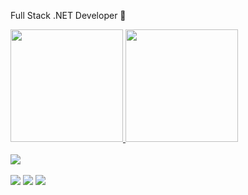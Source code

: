 Full Stack .NET Developer 🚀

<div>
  <a href="https://github.com/eduardoaalmeidaa">
  <img height="180em" src="https://github-readme-stats.vercel.app/api?username=eduardoaalmeidaa&show_icons=true&theme=dark&include_all_commits=true&count_private=true"/>
  <img height="180em" src="https://github-readme-stats.vercel.app/api/top-langs/?username=eduardoaalmeidaa&layout=compact&langs_count=7&theme=dark"/>
</div>
    
<div>
<br>
 <a href="https://skillicons.dev">
   <img src="https://skillicons.dev/icons?i=dotnet,angular,cs,js,ts,html,css,git,aws" />
 </a>
</div>
<br>

<div>
  <a href="https://www.linkedin.com/in/eduardoaalmeidaa" target="_blank"><img src="https://img.shields.io/badge/LinkedIn-0077B5?style=for-the-badge&logo=linkedin&logoColor=white"></a>
  <a href="https://www.instagram.com/dev_eduardoaalmeidaa" target="_blank"><img src="https://img.shields.io/badge/Instagram-E4405F?style=for-the-badge&logo=instagram&logoColor=white"></a>
  <a href = "https://mail.google.com/mail/u/0/#inbox?compose=CllgCJvmZgDSdMDvgjRZHSXVjsZCndlFCwgBRmRVFntScbnHgWhFDwnnSVBpQWtbvdJLsBfMSQq"><img src="https://img.shields.io/badge/-Gmail-%23333?style=for-the-badge&logo=gmail&logoColor=white" target="_blank"></a>
</div>
  
